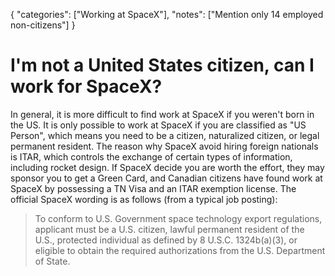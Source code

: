 {
    "categories": ["Working at SpaceX"],
    "notes": ["Mention only 14 employed non-citizens"]
}

# I'm not a United States citizen, can I work for SpaceX?

In general, it is more difficult to find work at SpaceX if you weren't born in the US. It is only possible to work at SpaceX if you are classified as "US Person", which means you need to be a citizen, naturalized citizen, or legal permanent resident. The reason why SpaceX avoid hiring foreign nationals is ITAR, which controls the exchange of certain  types of information, including rocket design. If SpaceX decide you are worth the effort, they may sponsor you to get a Green Card, and Canadian citizens have found work at SpaceX by possessing a TN Visa and an ITAR exemption license. The official SpaceX wording is as follows (from a typical job posting):

> To conform to U.S. Government space technology export regulations, applicant must be a U.S. citizen, lawful permanent resident of the U.S., protected individual as defined by 8 U.S.C. 1324b(a)(3), or eligible to obtain the required authorizations from the U.S. Department of State.
